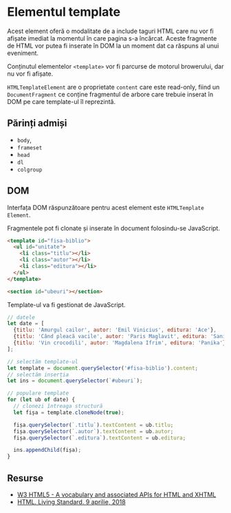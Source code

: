 # Elementul template

Acest element oferă o modalitate de a include taguri HTML care nu vor fi afișate imediat la momentul în care pagina s-a încărcat. Aceste fragmente de HTML vor putea fi inserate în DOM la un moment dat ca răspuns al unui eveniment.

Conținutul elementelor `<template>` vor fi parcurse de motorul browerului, dar nu vor fi afișate.

`HTMLTemplateElement` are o proprietate `content` care este read-only, fiind un `DocumentFragment` ce conține fragmentul de arbore care trebuie inserat în DOM pe care template-ul îl reprezintă.

## Părinți admiși

- `body`,
- `frameset`
- `head`
- `dl`
- `colgroup`

## DOM

Interfața DOM răspunzătoare pentru acest element este `HTMLTemplate​Element`.

Fragmentele pot fi clonate și inserate în document folosindu-se JavaScript.

```html
<template id="fisa-biblio">
  <ul id="unitate">
    <li class="titlu"></li>
    <li class="autor"></li>
    <li class="editura"></li>
  </ul>
</template>

<section id="ubeuri"></section>
```

Template-ul va fi gestionat de JavaScript.

```javascript
// datele
let date = [
  {titlu: 'Amurgul cailor', autor: 'Emil Vinicius', editura: 'Ace'},
  {titlu: 'Când pleacă vacile', autor: 'Paris Maglavit', editura: 'Saniti'},
  {titlu: 'Vin crocodili', autor: 'Magdalena Ifrim', editura: 'Panika'}
];

// selectăm template-ul
let template = document.querySelector('#fisa-biblio').content;
// selectăm inserția
let ins = document.querySelector(`#ubeuri`);

// populare template
for (let ub of date) {
  // clonezi întreaga structură
  let fișa = template.cloneNode(true);

  fișa.querySelector(`.titlu`).textContent = ub.titlu;
  fișa.querySelector(`.autor`).textContent = ub.autor;
  fișa.querySelector(`.editura`).textContent = ub.editura;

  ins.appendChild(fișa);
}
```

## Resurse

-   [W3 HTML5 - A vocabulary and associated APIs for HTML and XHTML](https://www.w3.org/TR/html5/)
-   [HTML. Living Standard. 9 aprilie, 2018](https://html.spec.whatwg.org/multipage/scripting.html#the-template-element)
